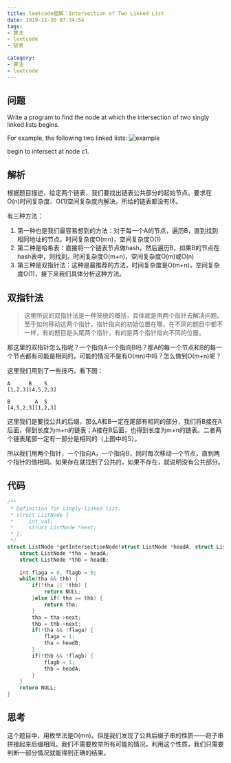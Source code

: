 ```yaml
---
title: leetcode题解：Intersection of Two Linked List
date: 2019-11-30 07:34:54
tags:
- 算法
- leetcode
- 链表

category:
- 算法
- leetcode
---
```


## 问题
Write a program to find the node at which the intersection of two singly linked lists begins.

For example, the following two linked lists:
![example](https://assets.leetcode.com/uploads/2018/12/13/160_statement.png)

begin to intersect at node c1.

## 解析
根据题目描述，给定两个链表，我们要找出链表公共部分的起始节点。要求在O(n)时间复杂度、O(1)空间复杂度内解决。所给的链表都没有环。

有三种方法：
1. 第一种也是我们最容易想到的方法：对于每一个A的节点，遍历B，直到找到相同地址的节点。时间复杂度O(mn)，空间复杂度O(1)
2. 第二种是哈希表：直接将一个链表节点做hash，然后遍历B，如果B的节点在hash表中，则找到。时间复杂度O(m+n)，空间复杂度O(m)或O(n)
3. 第三种是双指针法：这种是最推荐的方法，时间复杂度是O(m+n)，空间复杂度O(1)，接下来我们具体分析这种方法。

## 双指针法
> 这里所说的双指针法是一种笼统的概括，具体就是用两个指针去解决问题。至于如何移动这两个指针，指针指向的初始位置在哪，在不同的题目中都不一样，有的题目是头尾两个指针，有的是两个指针指向不同的位置。

那这里的双指针怎么指呢？一个指向A一个指向B吗？那A的每一个节点和B的每一个节点都有可能是相同的，可能的情况不是有O(mn)中吗？怎么做到O(m+n)呢？

这里我们用到了一些技巧，看下图：
```
A      B    S
[1,2,3][4,5,2,3]

B        A  S
[4,5,2,3][1,2,3]
```
这里我们是要找公共的后缀，那么A和B一定在尾部有相同的部分，我们将B接在A后面，得到长度为m+n的链表；A接在B后面，也得到长度为m+n的链表。二者两个链表尾部一定有一部分是相同的（上图中的S）。

所以我们用两个指针，一个指向A，一个指向B，同时每次移动一个节点，直到两个指针的值相同。如果存在就找到了公共的，如果不存在，就说明没有公共部分。

## 代码
```c
/**
 * Definition for singly-linked list.
 * struct ListNode {
 *     int val;
 *     struct ListNode *next;
 * };
 */
struct ListNode *getIntersectionNode(struct ListNode *headA, struct ListNode *headB) {
    struct ListNode *tha = headA;
    struct ListNode *thb = headB;
    
    int flaga = 0, flagb = 0;
    while(tha && thb) {
        if(!tha || !thb) {
            return NULL;
        }else if( tha == thb) {
            return tha;
        }
        tha = tha->next;
        thb = thb->next;
        if(!tha && !flaga) {
            flaga = 1;
            tha = headB;
        } 
        if(!thb && !flagb) {
            flagb = 1;
            thb = headA;
        }
    }
    return NULL;
}
```
## 思考
这个题目中，用枚举法是O(mn)。但是我们发现了公共后缀子串的性质——将子串拼接起来后缀相同。我们不需要枚举所有可能的情况，利用这个性质，我们只需要判断一部分情况就能得到正确的结果。